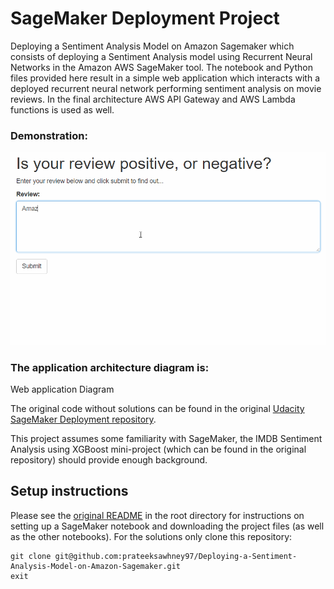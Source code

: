 # SageMaker Deployment Project

Deploying a Sentiment Analysis Model on Amazon Sagemaker which consists of deploying a Sentiment Analysis model using Recurrent Neural Networks in the Amazon AWS SageMaker tool. The notebook and Python files provided here result in a simple web application which interacts with a deployed recurrent neural network performing sentiment analysis on movie reviews. In the final architecture AWS API Gateway and AWS Lambda functions is used as well.

### Demonstration:

![Web app example](./webapp.gif) 

### The application architecture diagram is:


Web application Diagram

The original code without solutions can be found in the original [Udacity SageMaker Deployment repository](https://github.com/udacity/sagemaker-deployment).

This project assumes some familiarity with SageMaker, the IMDB Sentiment Analysis using XGBoost mini-project (which can be found in the original repository) should provide enough background.

## Setup instructions
Please see the [original README](https://github.com/udacity/sagemaker-deployment/tree/master/README.md) in the root directory for instructions on setting up a SageMaker notebook and downloading the project files (as well as the other notebooks). For the solutions only clone this repository:

```
git clone git@github.com:prateeksawhney97/Deploying-a-Sentiment-Analysis-Model-on-Amazon-Sagemaker.git
exit
```
